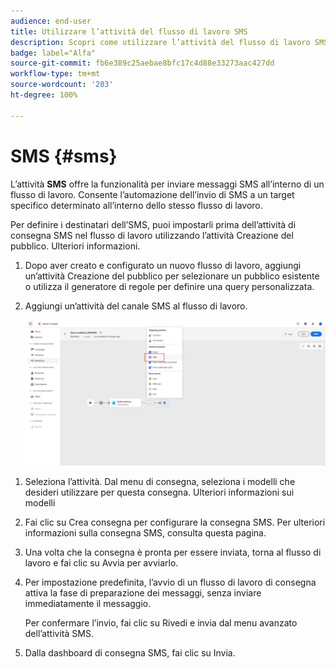 ```yaml
---
audience: end-user
title: Utilizzare l’attività del flusso di lavoro SMS
description: Scopri come utilizzare l’attività del flusso di lavoro SMS
badge: label="Alfa"
source-git-commit: fb6e389c25aebae8bfc17c4d88e33273aac427dd
workflow-type: tm+mt
source-wordcount: '203'
ht-degree: 100%

---
```



# SMS {#sms}

L’attività **SMS** offre la funzionalità per inviare messaggi SMS all’interno di un flusso di lavoro. Consente l’automazione dell’invio di SMS a un target specifico determinato all’interno dello stesso flusso di lavoro.

Per definire i destinatari dell’SMS, puoi impostarli prima dell’attività di consegna SMS nel flusso di lavoro utilizzando l’attività Creazione del pubblico. Ulteriori informazioni.

1. Dopo aver creato e configurato un nuovo flusso di lavoro, aggiungi un’attività Creazione del pubblico per selezionare un pubblico esistente o utilizza il generatore di regole per definire una query personalizzata.

1. Aggiungi un’attività del canale SMS al flusso di lavoro.

   ![](../assets/activity-sms-1.png)
<!--
1. Select the Type of delivery:

    * Single delivery: Choose this option if you want the SMS to be sent only once. You have the flexibility to choose whether or not to include an outbound transition from this activity.

    * Recurring delivery: Choose this option if you want the SMS to be sent multiple times based on a defined frequency. The frequency can be configured using a Scheduler activity, allowing you to schedule the SMS to be sent at regular intervals.
-->

1. Seleziona l’attività. Dal menu di consegna, seleziona i modelli che desideri utilizzare per questa consegna. Ulteriori informazioni sui modelli

1. Fai clic su Crea consegna per configurare la consegna SMS. Per ulteriori informazioni sulla consegna SMS, consulta questa pagina.

1. Una volta che la consegna è pronta per essere inviata, torna al flusso di lavoro e fai clic su Avvia per avviarlo.

1. Per impostazione predefinita, l’avvio di un flusso di lavoro di consegna attiva la fase di preparazione dei messaggi, senza inviare immediatamente il messaggio.

   Per confermare l’invio, fai clic su Rivedi e invia dal menu avanzato dell’attività SMS.

1. Dalla dashboard di consegna SMS, fai clic su Invia.
